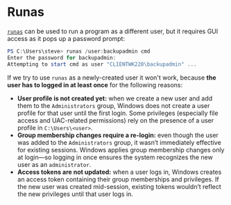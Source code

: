 # Runas

[`runas`](https://learn.microsoft.com/en-us/previous-versions/windows/it-pro/windows-server-2012-r2-and-2012/cc771525\(v=ws.11\)) can be used to run a program as a different user, but it requires GUI access as it pops up a password prompt:

```powershell
PS C:\Users\steve> runas /user:backupadmin cmd
Enter the password for backupadmin:
Attempting to start cmd as user "CLIENTWK220\backupadmin" ...
```

If we try to use `runas` as a newly-created user it won't work, because **the user has to logged in at least once** for the following reasons:

* **User profile is not created yet:** when we create a new user and add them to the `Administrators` group, Windows does not create a user profile for that user until the first login. Some privileges (especially file access and UAC-related permissions) rely on the presence of a user profile in `C:\Users\<user>`.
* **Group membership changes require a re-login:** even though the user was added to the `Administrators` group, it wasn’t immediately effective for existing sessions. Windows applies group membership changes only at login—so logging in once ensures the system recognizes the new user as an `administrator`.
* **Access tokens are not updated:** when a user logs in, Windows creates an access token containing their group memberships and privileges. If the new user was created mid-session, existing tokens wouldn’t reflect the new privileges until that user logs in.
